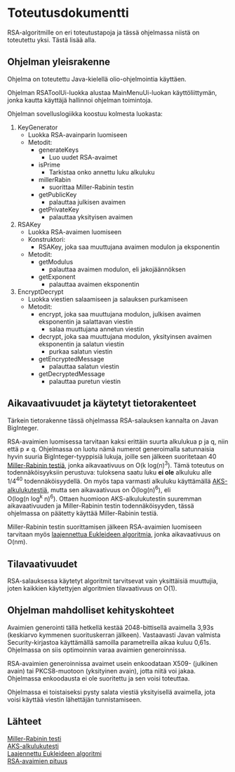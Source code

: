 # Toteutusdokumentti
RSA-algoritmille on eri toteutustapoja ja tässä ohjelmassa niistä on toteutettu yksi. Tästä lisää alla.

## Ohjelman yleisrakenne
Ohjelma on toteutettu Java-kielellä olio-ohjelmointia käyttäen.  

Ohjelman RSAToolUi-luokka alustaa MainMenuUi-luokan käyttöliittymän, jonka kautta käyttäjä hallinnoi ohjelman toimintoja.

Ohjelman sovelluslogiikka koostuu kolmesta luokasta:
   1. KeyGenerator 
      - Luokka RSA-avainparin luomiseen
      - Metodit:
        - generateKeys
          - Luo uudet RSA-avaimet 
        - isPrime
          - Tarkistaa onko annettu luku alkuluku
        - millerRabin
          - suorittaa Miller-Rabinin testin
        - getPublicKey
          - palauttaa julkisen avaimen
        - getPrivateKey
          - palauttaa yksityisen avaimen 
   2. RSAKey
      - Luokka RSA-avaimen luomiseen
      - Konstruktori:
        - RSAKey, joka saa muuttujana avaimen modulon ja eksponentin
      - Metodit:
        - getModulus
          - palauttaa avaimen modulon, eli jakojäännöksen
        - getExponent
          - palauttaa avaimen eksponentin
   3. EncryptDecrypt
      - Luokka viestien salaamiseen ja salauksen purkamiseen
      - Metodit:
        - encrypt, joka saa muuttujana modulon, julkisen avaimen eksponentin ja salattavan viestin
          - salaa muuttujana annetun viestin
        - decrypt, joka saa muuttujana modulon, yksityinsen avaimen eksponentin ja salatun viestin
          - purkaa salatun viestin
        - getEncryptedMessage
          - palauttaa salatun viestin
        - getDecryptedMessage
          - palauttaa puretun viestin

## Aikavaativuudet ja käytetyt tietorakenteet
Tärkein tietorakenne tässä ohjelmassa RSA-salauksen kannalta on Javan BigInteger. 

RSA-avaimien luomisessa tarvitaan kaksi erittäin suurta alkulukua p ja q, niin että p ≠ q. Ohjelmassa on luotu nämä numerot generoimalla satunnaisia hyvin suuria BigInteger-tyyppisiä lukuja, joille sen jälkeen suoritetaan 40 [Miller-Rabinin testiä](https://en.wikipedia.org/wiki/Miller%E2%80%93Rabin_primality_test), 
jonka aikavaativuus on O(k log(n)<sup>3</sup>). Tämä toteutus on todennäköisyyksiin perustuva: tuloksena saatu luku **ei ole** alkuluku alle 1/4<sup>40</sup> todennäköisyydellä.
On myös tapa varmasti alkuluku käyttämällä [AKS-alkulukutestiä](https://en.wikipedia.org/wiki/AKS_primality_test), mutta sen aikavaativuus on Õ(log(n)<sup>6</sup>), eli <br> O(log(n log<sup>k</sup> n)<sup>6</sup>).
Ottaen huomioon AKS-alkulukutestin suuremman aikavaativuuden ja Miller-Rabinin testin todennäköisyyden, tässä ohjelmassa on päätetty käyttää Miller-Rabinin testiä.

Miller-Rabinin testin suorittamisen jälkeen RSA-avaimien luomiseen tarvitaan myös [laajennettua Eukleideen algoritmia](https://en.wikipedia.org/wiki/Extended_Euclidean_algorithm), jonka aikavaativuus on O(nm).

## Tilavaativuudet
RSA-salauksessa käytetyt algoritmit tarvitsevat vain yksittäisiä muuttujia, joten kaikkien käytettyjen algoritmien tilavaativuus on O(1).

## Ohjelman mahdolliset kehityskohteet
Avaimien generointi tällä hetkellä kestää 2048-bittisellä avaimella 3,93s (keskiarvo kymmenen suorituskerran jälkeen). Vastaavasti Javan valmista Security-kirjastoa käyttämällä samoilla parametreilla aikaa kuluu 0,61s. Ohjelmassa on siis optimoinnin varaa avaimien generoinnissa.

RSA-avaimien generoinnissa avaimet usein enkoodataan X509- (julkinen avain) tai PKCS8-muotoon (yksityinen avain), jotta niitä voi jakaa. Ohjelmassa enkoodausta ei ole suoritettu ja sen voisi toteuttaa.  

Ohjelmassa ei toistaiseksi pysty salata viestiä yksityisellä avaimella, jota voisi käyttää viestin lähettäjän tunnistamiseen. 

## Lähteet
[Miller-Rabinin testi](https://en.wikipedia.org/wiki/Miller%E2%80%93Rabin_primality_test)  
[AKS-alkulukutesti](https://en.wikipedia.org/wiki/AKS_primality_test)  
[Laajennettu Eukleideen algoritmi](https://en.wikipedia.org/wiki/Extended_Euclidean_algorithm)  
[RSA-avaimien pituus](https://en.wikipedia.org/wiki/Key_size#Asymmetric_algorithm_key_lengths)
